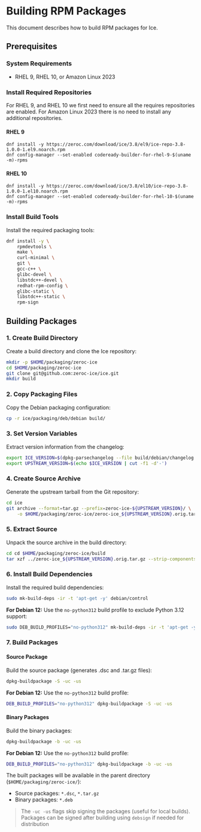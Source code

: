 # Building RPM Packages

This document describes how to build RPM packages for Ice.

## Prerequisites

### System Requirements

- RHEL 9, RHEL 10, or Amazon Linux 2023

### Install Required Repositories

For RHEL 9, and RHEL 10 we first need to ensure all the requires repositories are enabled.
For Amazon Linux 2023 there is no need to install any additional repositories.

#### RHEL 9

```shell
dnf install -y https://zeroc.com/download/ice/3.8/el9/ice-repo-3.8-1.0.0-1.el9.noarch.rpm 
dnf config-manager --set-enabled codeready-builder-for-rhel-9-$(uname -m)-rpms 
```

#### RHEL 10

```shell
dnf install -y https://zeroc.com/download/ice/3.8/el10/ice-repo-3.8-1.0.0-1.el10.noarch.rpm 
dnf config-manager --set-enabled codeready-builder-for-rhel-10-$(uname -m)-rpms 
```

### Install Build Tools

Install the required packaging tools:

```bash
dnf install -y \
    rpmdevtools \
    make \
    curl-minimal \
    git \
    gcc-c++ \
    glibc-devel \
    libstdc++-devel \
    redhat-rpm-config \
    glibc-static \
    libstdc++-static \
    rpm-sign
```

## Building Packages

### 1. Create Build Directory

Create a build directory and clone the Ice repository:

```bash
mkdir -p $HOME/packaging/zeroc-ice
cd $HOME/packaging/zeroc-ice
git clone git@github.com:zeroc-ice/ice.git
mkdir build
```

### 2. Copy Packaging Files

Copy the Debian packaging configuration:

```bash
cp -r ice/packaging/deb/debian build/
```

### 3. Set Version Variables

Extract version information from the changelog:

```bash
export ICE_VERSION=$(dpkg-parsechangelog --file build/debian/changelog --show-field Version)
export UPSTREAM_VERSION=$(echo $ICE_VERSION | cut -f1 -d'-')
```

### 4. Create Source Archive

Generate the upstream tarball from the Git repository:

```bash
cd ice
git archive --format=tar.gz --prefix=zeroc-ice-${UPSTREAM_VERSION}/ \
    -o $HOME/packaging/zeroc-ice/zeroc-ice_${UPSTREAM_VERSION}.orig.tar.gz HEAD
```

### 5. Extract Source

Unpack the source archive in the build directory:

```bash
cd cd $HOME/packaging/zeroc-ice/build
tar xzf ../zeroc-ice_${UPSTREAM_VERSION}.orig.tar.gz --strip-components=1
```

### 6. Install Build Dependencies

Install the required build dependencies:

```bash
sudo mk-build-deps -ir -t 'apt-get -y' debian/control
```

**For Debian 12:** Use the `no-python312` build profile to exclude Python 3.12 support:

```bash
sudo DEB_BUILD_PROFILES="no-python312" mk-build-deps -ir -t 'apt-get -y' debian/control
```

### 7. Build Packages

#### Source Package

Build the source package (generates .dsc and .tar.gz files):

```bash
dpkg-buildpackage -S -uc -us
```

**For Debian 12:** Use the `no-python312` build profile:

```bash
DEB_BUILD_PROFILES="no-python312" dpkg-buildpackage -S -uc -us
```

#### Binary Packages

Build the binary packages:

```bash
dpkg-buildpackage -b -uc -us
```

**For Debian 12:** Use the `no-python312` build profile:

```bash
DEB_BUILD_PROFILES="no-python312" dpkg-buildpackage -b -uc -us
```

The built packages will be available in the parent directory (`$HOME/packaging/zeroc-ice/`):

- Source packages: `*.dsc`, `*.tar.gz`
- Binary packages: `*.deb`

> The `-uc -us` flags skip signing the packages (useful for local builds). Packages can be signed after building using `debsign` if needed for distribution
